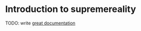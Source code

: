 # Introduction to supremereality

TODO: write [great documentation](http://jacobian.org/writing/what-to-write/)
